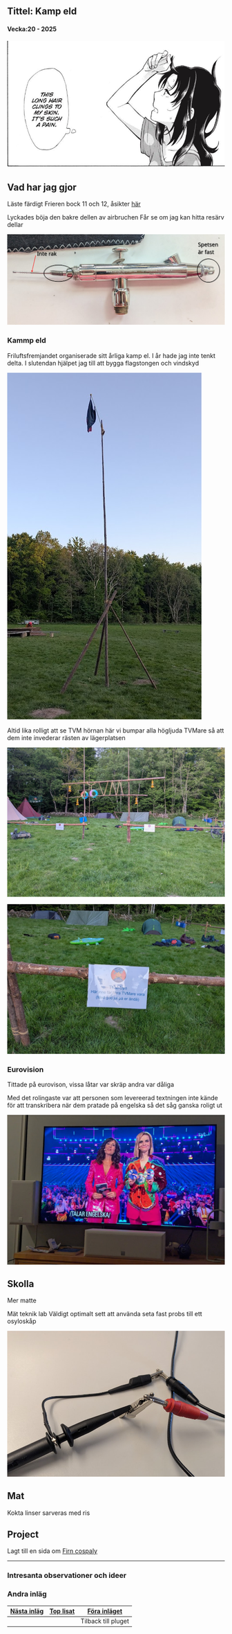 ## Tittel: Kamp eld 

#### Vecka:20 - 2025

![](assets/20250515_112946_image.png)

## Vad har jag gjor

Läste färdigt Frieren bock 11 och 12, åsikter [här](https://caspian.rosengren.nu/Books/frieren.html)

Lyckades böja den bakre dellen av airbruchen
Får se om jag kan hitta resärv dellar

![](assets/20250515_124025_image.png)

### Kammp eld

Friluftsfremjandet organiserade sitt årliga kamp el. I år hade jag inte tenkt delta. I slutendan hjälpet jag till att bygga flagstongen och vindskyd

![](assets/20250519_102003_image.png)

Altid lika rolligt att se TVM hörnan här vi bumpar alla högljuda TVMare så att dem inte invederar rästen av lägerplatsen

![](assets/20250519_102139_image.png)

![](assets/20250519_102204_image.png)

### Eurovision

Tittade på eurovison, vissa låtar var skräp andra var dåliga

Med det rolingaste var att personen som levereerad textningen inte kände för att transkribera när dem pratade på engelska så det såg ganska roligt ut

![](assets/20250519_102433_image.png)

## Skolla

Mer matte

Mät teknik lab
Väldigt optimalt sett att använda seta fast probs till ett osyloskåp

![](assets/20250515_123812_image.png)

## Mat

Kokta linser sarveras med ris

## Project

Lagt till en sida om [Firn cospaly](https://caspian.rosengren.nu/cosplay/firnCosplay.html)

---

### Intresanta observationer och ideer

### Andra inläg


| [Nästa inläg](https://caspian.rosengren.nu/blog/21-25.html) | [Top lisat](https://caspian.rosengren.nu/blog.html) | [Föra inläget](https://caspian.rosengren.nu/blog/20-25.html) |
| --------------------------------------------------------------- | ----------------------------------------------------- | ---------------------------------------------------------------- |
|                                                               |                                                     | Tilback till pluget                                            |
